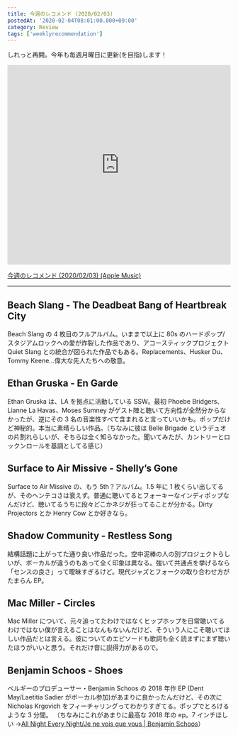 ```yaml
---
title: 今週のレコメンド (2020/02/03)
postedAt: '2020-02-04T08:01:00.000+09:00'
category: Review
tags: ['weeklyrecommendation']
---
```


しれっと再開。今年も毎週月曜日に更新(を目指)します！

<iframe allow="autoplay *; encrypted-media *;" frameborder="0" height="450" style="width:100%;max-width:660px;overflow:hidden;background:transparent;" sandbox="allow-forms allow-popups allow-same-origin allow-scripts allow-storage-access-by-user-activation allow-top-navigation-by-user-activation" src="https://embed.music.apple.com/jp/playlist/%E4%BB%8A%E9%80%B1%E3%81%AE%E3%83%AC%E3%82%B3%E3%83%A1%E3%83%B3%E3%83%89-2020-02-03/pl.u-pMyl79ECYZ07g6?app=music&amp;at=1000lR8X"></iframe>

[今週のレコメンド (2020/02/03) (Apple Music)](https://music.apple.com/jp/playlist/%E4%BB%8A%E9%80%B1%E3%81%AE%E3%83%AC%E3%82%B3%E3%83%A1%E3%83%B3%E3%83%89-2020-02-03/pl.u-pMyl79ECYZ07g6)

---

## Beach Slang - The Deadbeat Bang of Heartbreak City

Beach Slang の 4 枚目のフルアルバム。いままで以上に 80s のハードポップ/スタジアムロックへの愛が炸裂した作品であり、アコースティックプロジェクト Quiet Slang との統合が図られた作品でもある。Replacements、Husker Du、Tommy Keene…偉大な先人たちへの敬意。

## Ethan Gruska - En Garde

Ethan Gruska は、LA を拠点に活動している SSW。最初 Phoebe Bridgers、Lianne La Havas、Moses Sumney がゲスト陣と聴いて方向性が全然分からなかったが、逆にその 3 名の音楽性すべて含まれると言っていいかも。ポップだけど神秘的。本当に素晴らしい作品。（ちなみに彼は Belle Brigade というデュオの片割れらしいが、そちらは全く知らなかった。聞いてみたが、カントリーとロックンロールを基調としてる感じ）

## Surface to Air Missive - Shelly’s Gone

Surface to Air Missive の、もう 5th？アルバム。1.5 年に 1 枚くらい出してるが、そのヘンテコさは衰えず。普通に聴いてるとフォーキーなインディポップなんだけど、聴いてるうちに段々どこかネジが狂ってることが分かる。Dirty Projectors とか Henry Cow とか好きなら。

## Shadow Community - Restless Song

結構話題に上がってた通り良い作品だった。空中泥棒の人の別プロジェクトらしいが、ボーカルが違うのもあって全く印象は異なる。強いて共通点を挙げるなら「センスの良さ」って曖昧すぎるけど。現代ジャズとフォークの取り合わせ方がたまらん EP。

## Mac Miller - Circles

Mac Miller について、元々追ってたわけではなくヒップホップを日常聴いてるわけではない僕が言えることはなんもないんだけど、そういう人にこそ聴いてほしい作品だとは言える。彼についてのエピソードも歌詞も全く読まずにまず聴いたほうがいいと思う。それだけ音に説得力があるので。

## Benjamin Schoos - Shoes

ベルギーのプロデューサー・Benjamin Schoos の 2018 年作 EP (Dent May/Laetitia Sadier がボーカル参加)があまりに良かったんだけど、その次に Nicholas Krgovich をフィーチャリングってわかりすぎてる。ポップでとろけるような 3 分間。 （ちなみにこれがあまりに最高な 2018 年の ep。7 インチほしい →[All Night Every Night/Je ne vois que vous | Benjamin Schoos](https://benjaminschoos.co.uk/album/all-night-every-night-je-ne-vois-que-vous)）
